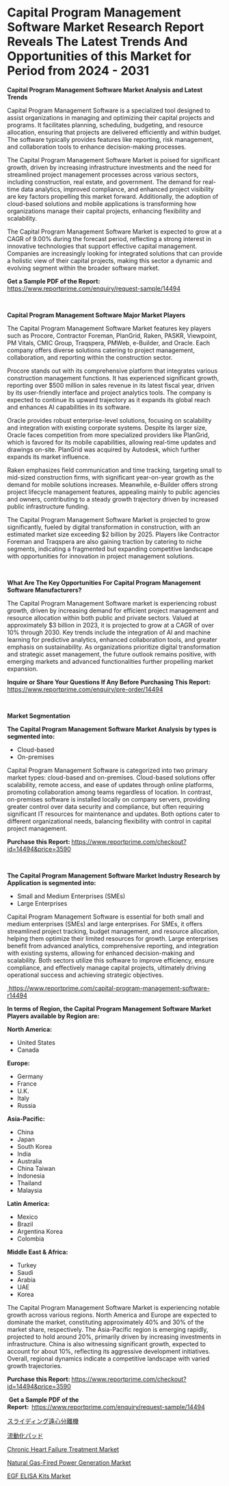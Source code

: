 <p><h1>Capital Program Management Software Market Research Report Reveals The Latest Trends And Opportunities of this Market for Period from 2024 - 2031</h1></p><p><strong>Capital Program Management Software Market Analysis and Latest Trends</strong></p>
<p><p>Capital Program Management Software is a specialized tool designed to assist organizations in managing and optimizing their capital projects and programs. It facilitates planning, scheduling, budgeting, and resource allocation, ensuring that projects are delivered efficiently and within budget. The software typically provides features like reporting, risk management, and collaboration tools to enhance decision-making processes.</p><p>The Capital Program Management Software Market is poised for significant growth, driven by increasing infrastructure investments and the need for streamlined project management processes across various sectors, including construction, real estate, and government. The demand for real-time data analytics, improved compliance, and enhanced project visibility are key factors propelling this market forward. Additionally, the adoption of cloud-based solutions and mobile applications is transforming how organizations manage their capital projects, enhancing flexibility and scalability. </p><p>The Capital Program Management Software Market is expected to grow at a CAGR of 9.00% during the forecast period, reflecting a strong interest in innovative technologies that support effective capital management. Companies are increasingly looking for integrated solutions that can provide a holistic view of their capital projects, making this sector a dynamic and evolving segment within the broader software market.</p></p>
<p><strong>Get a Sample PDF of the Report:&nbsp;</strong> <a href="https://www.reportprime.com/enquiry/request-sample/14494">https://www.reportprime.com/enquiry/request-sample/14494</a></p>
<p>&nbsp;</p>
<p><strong>Capital Program Management Software Major Market Players</strong></p>
<p><p>The Capital Program Management Software Market features key players such as Procore, Contractor Foreman, PlanGrid, Raken, PASKR, Viewpoint, PM Vitals, CMIC Group, Traqspera, PMWeb, e-Builder, and Oracle. Each company offers diverse solutions catering to project management, collaboration, and reporting within the construction sector.</p><p>Procore stands out with its comprehensive platform that integrates various construction management functions. It has experienced significant growth, reporting over $500 million in sales revenue in its latest fiscal year, driven by its user-friendly interface and project analytics tools. The company is expected to continue its upward trajectory as it expands its global reach and enhances AI capabilities in its software.</p><p>Oracle provides robust enterprise-level solutions, focusing on scalability and integration with existing corporate systems. Despite its larger size, Oracle faces competition from more specialized providers like PlanGrid, which is favored for its mobile capabilities, allowing real-time updates and drawings on-site. PlanGrid was acquired by Autodesk, which further expands its market influence.</p><p>Raken emphasizes field communication and time tracking, targeting small to mid-sized construction firms, with significant year-on-year growth as the demand for mobile solutions increases. Meanwhile, e-Builder offers strong project lifecycle management features, appealing mainly to public agencies and owners, contributing to a steady growth trajectory driven by increased public infrastructure funding.</p><p>The Capital Program Management Software Market is projected to grow significantly, fueled by digital transformation in construction, with an estimated market size exceeding $2 billion by 2025. Players like Contractor Foreman and Traqspera are also gaining traction by catering to niche segments, indicating a fragmented but expanding competitive landscape with opportunities for innovation in project management solutions.</p></p>
<p>&nbsp;</p>
<p><strong>What Are The Key Opportunities For Capital Program Management Software Manufacturers?</strong></p>
<p><p>The Capital Program Management Software market is experiencing robust growth, driven by increasing demand for efficient project management and resource allocation within both public and private sectors. Valued at approximately $3 billion in 2023, it is projected to grow at a CAGR of over 10% through 2030. Key trends include the integration of AI and machine learning for predictive analytics, enhanced collaboration tools, and greater emphasis on sustainability. As organizations prioritize digital transformation and strategic asset management, the future outlook remains positive, with emerging markets and advanced functionalities further propelling market expansion.</p></p>
<p><strong>Inquire or Share Your Questions If Any Before Purchasing This Report:</strong> <a href="https://www.reportprime.com/enquiry/pre-order/14494">https://www.reportprime.com/enquiry/pre-order/14494</a></p>
<p>&nbsp;</p>
<p><strong>Market Segmentation</strong></p>
<p><strong>The Capital Program Management Software Market Analysis by types is segmented into:</strong></p>
<p><ul><li>Cloud-based</li><li>On-premises</li></ul></p>
<p><p>Capital Program Management Software is categorized into two primary market types: cloud-based and on-premises. Cloud-based solutions offer scalability, remote access, and ease of updates through online platforms, promoting collaboration among teams regardless of location. In contrast, on-premises software is installed locally on company servers, providing greater control over data security and compliance, but often requiring significant IT resources for maintenance and updates. Both options cater to different organizational needs, balancing flexibility with control in capital project management.</p></p>
<p><strong>Purchase this Report:&nbsp;</strong><a href="https://www.reportprime.com/checkout?id=14494&price=3590">https://www.reportprime.com/checkout?id=14494&price=3590</a></p>
<p>&nbsp;</p>
<p><strong>The Capital Program Management Software Market Industry Research by Application is segmented into:</strong></p>
<p><ul><li>Small and Medium Enterprises (SMEs)</li><li>Large Enterprises</li></ul></p>
<p><p>Capital Program Management Software is essential for both small and medium enterprises (SMEs) and large enterprises. For SMEs, it offers streamlined project tracking, budget management, and resource allocation, helping them optimize their limited resources for growth. Large enterprises benefit from advanced analytics, comprehensive reporting, and integration with existing systems, allowing for enhanced decision-making and scalability. Both sectors utilize this software to improve efficiency, ensure compliance, and effectively manage capital projects, ultimately driving operational success and achieving strategic objectives.</p></p>
<p><a href="https://www.reportprime.com/capital-program-management-software-r14494">&nbsp;https://www.reportprime.com/capital-program-management-software-r14494</a></p>
<p><strong>In terms of Region, the Capital Program Management Software Market Players available by Region are:</strong></p>
<p>
    <p> <strong> North America: </strong>
        <ul>
            <li>United States</li>
            <li>Canada</li>
        </ul>
        </p> 
    <p> <strong> Europe: </strong>
        <ul>
            <li>Germany</li>
            <li>France</li>
            <li>U.K.</li>
            <li>Italy</li>
            <li>Russia</li>
        </ul>
        </p> 
    <p> <strong> Asia-Pacific: </strong>
        <ul>
            <li>China</li>
            <li>Japan</li>
            <li>South Korea</li>
            <li>India</li>
            <li>Australia</li>
            <li>China Taiwan</li>
            <li>Indonesia</li>
            <li>Thailand</li>
            <li>Malaysia</li>
        </ul>
        </p> 
    <p> <strong> Latin America: </strong>
        <ul>
            <li>Mexico</li>
            <li>Brazil</li>
            <li>Argentina Korea</li>
            <li>Colombia</li>
        </ul>
        </p> 
    <p> <strong> Middle East & Africa: </strong>
        <ul>
            <li>Turkey</li>
            <li>Saudi</li>
            <li>Arabia</li>
            <li>UAE</li>
            <li>Korea</li>
        </ul>
    </p>
    </p>
<p><p>The Capital Program Management Software Market is experiencing notable growth across various regions. North America and Europe are expected to dominate the market, constituting approximately 40% and 30% of the market share, respectively. The Asia-Pacific region is emerging rapidly, projected to hold around 20%, primarily driven by increasing investments in infrastructure. China is also witnessing significant growth, expected to account for about 10%, reflecting its aggressive development initiatives. Overall, regional dynamics indicate a competitive landscape with varied growth trajectories.</p></p>
<p><strong>Purchase this Report: </strong><a href="https://www.reportprime.com/checkout?id=14494&price=3590">https://www.reportprime.com/checkout?id=14494&price=3590</a></p>
<p>&nbsp;<strong>Get a Sample PDF of the Report:&nbsp;&nbsp;</strong><a href="https://www.reportprime.com/enquiry/request-sample/14494">https://www.reportprime.com/enquiry/request-sample/14494</a></p>
<p><strong></strong></p>
<p><p><a href="https://medium.com/@drfg4t/sliding-centrifuge-market-%E3%81%AF-%E3%82%B3%E3%82%B9%E3%83%88%E7%AE%A1%E7%90%86%E3%81%A8%E5%8A%B9%E7%8E%87%E5%90%91%E4%B8%8A%E3%82%92%E5%84%AA%E5%85%88%E3%81%97%E3%81%BE%E3%81%99-%E3%81%95%E3%82%89%E3%81%AB-%E5%A0%B1%E5%91%8A%E6%9B%B8%E3%81%AF%E5%B8%82%E5%A0%B4%E3%81%AE%E9%9C%80%E8%A6%81%E9%9D%A2%E3%81%A8%E4%BE%9B%E7%B5%A6%E9%9D%A2%E3%81%AE%E4%B8%A1%E6%96%B9%E3%82%92%E3%82%AB%E3%83%90%E3%83%BC%E3%81%97%E3%81%A6%E3%81%84%E3%81%BE%E3%81%99-sliding-centrifuge-eb345237ea7d">スライディング遠心分離機</a></p><p><a href="https://medium.com/@drfg4t/fluidisation-pad-market-%E3%81%AE%E3%82%B0%E3%83%AD%E3%83%BC%E3%83%90%E3%83%AB%E5%B8%82%E5%A0%B4%E6%A6%82%E8%A6%81%E3%81%AF-%E4%B8%96%E7%95%8C%E3%81%8A%E3%82%88%E3%81%B3%E4%B8%BB%E8%A6%81%E5%B8%82%E5%A0%B4%E3%81%AB%E3%81%8A%E3%81%91%E3%82%8B%E6%A5%AD%E7%95%8C%E3%81%AB%E5%BD%B1%E9%9F%BF%E3%82%92%E4%B8%8E%E3%81%88%E3%82%8B%E4%B8%BB%E8%A6%81%E3%81%AA%E3%83%88%E3%83%AC%E3%83%B3%E3%83%89%E3%81%AB%E3%81%A4%E3%81%84%E3%81%A6-%E7%8B%AC%E8%87%AA%E3%81%AE%E8%A6%96%E7%82%B9%E3%82%92%E6%8F%90%E4%BE%9B%E3%81%97%E3%81%BE%E3%81%99-61ee86c420b8">流動化パッド</a></p><p><a href="https://www.linkedin.com/pulse/market-leaders-laggards-global-chronic-heart-failure-treatment-ve4me?trackingId=n7KhBvDGSVSOnRCuXeJ5gQ%3D%3D">Chronic Heart Failure Treatment Market</a></p><p><a href="https://issuu.com/reportprime-2/docs/natural-gas-fired-power-generation-_1a9229c22b7f2e">Natural Gas-Fired Power Generation Market</a></p><p><a href="https://www.linkedin.com/pulse/global-egf-elisa-kits-market-product-type-application-region-companies-aqvre?trackingId=clHisZ7PS7eqqkLVfYv8zw%3D%3D">EGF ELISA Kits Market</a></p></p>